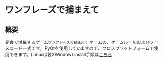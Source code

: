 # ワンフレーズで捕まえて

## 概要

宴会で活躍するゲーム`ワンフレーズで捕まえて` ゲームの、ゲームルールおよびソースコード一式です。
PyQtを使用していますので、クロスプラットフォームで使用できます。(Linuxは要XWindow)
install手順は[こちら](installation.md)

